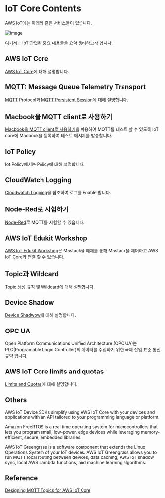 # IoT Core Contents

AWS IoT에는 아래와 같은 서비스들이 있습니다. 

![image](https://user-images.githubusercontent.com/52392004/172954318-da3283ac-991c-4cb7-934f-2a97fd49edcd.png)

여기서는 IoT 관련된 중요 내용들을 요약 정리하고자 합니다. 


## AWS IoT Core

[AWS IoT Core](https://github.com/kyopark2014/IoT-Core-Contents/blob/main/aws-iot-core.md)에 대해 설명합니다. 


## MQTT: Message Queue Telemetry Transport

[MQTT](https://github.com/kyopark2014/IoT-Core-Contents/blob/main/mqtt.md) Protocol과 [MQTT Persistent Session](https://github.com/kyopark2014/IoT-Core-Contents/blob/main/mqtt-persistent-session.md)에 대해 설명합니다.

## Macbook을 MQTT client로 사용하기

[Macbook을 MQTT client로 사용하기](https://github.com/kyopark2014/IoT-Core-Contents/tree/main/MQTT-client-using-mac)을 이용하여 MQTT를 테스트 할 수 있도록 IoT core에 Macbook을 등록하여 테스트 메시지를 발송합니다. 


## IoT Policy

[Iot Policy](https://github.com/kyopark2014/IoT-Core-Contents/blob/main/iot-policy.md)에서는 Policy에 대해 설명합니다.


## CloudWatch Logging

[Cloudwatch Logging](https://github.com/kyopark2014/IoT-Core-Contents/blob/main/cloudwatch.md)을 참조하여 로그를 Enable 합니다. 

## Node-Red로 시험하기

[Node-Red](https://github.com/kyopark2014/IoT-Core-Contents/blob/main/node-red.md)로 MQTT를 시험할 수 있습니다. 

## AWS IoT Edukit Workshop

[AWS IoT Edukit Workshop](https://github.com/kyopark2014/aws-iot-edukit)은 M5stack을 예제를 통해 M5stack을 제어하고 AWS IoT Core와 연결 할 수 있습니다. 


## Topic과 Wildcard

[Topic 생성 규칙 및 Wildcard](https://github.com/kyopark2014/IoT-Core-Contents/blob/main/topic-wildcards.md)에 대해 설명합니다. 

## Device Shadow

[Device Shadwow](https://github.com/kyopark2014/IoT-Core-Contents/blob/main/device-shadow.md)에 대해 설명합니다. 

## OPC UA

Open Platform Communications Unified Architecture (OPC UA)는 PLC(Programable Logic Controller)의 데이터를 수집하기 위한 국제 산업 표준 통신 규약 입니다. 

## AWS IoT Core limits and quotas

[Limits and Quotas](https://github.com/kyopark2014/IoT-Core-Contents/blob/main/limit-and-quota.md)에 대해 설명합니다. 

## Others

AWS IoT Device SDKs simplify using AWS IoT Core with your devices and
applications with an API tailored to your programming language or platform.

Amazon FreeRTOS is a real time operating system for microcontrollers that lets you
program small, low-power, edge devices while leveraging memory-efficient, secure,
embedded libraries.

AWS IoT Greengrass is a software component that extends the Linux Operations
System of your IoT devices. AWS IoT Greengrass allows you to run MQTT local routing
between devices, data caching, AWS IoT shadow sync, local AWS Lambda functions,
and machine learning algorithms. 

## Reference 

[Designing MQTT Topics for AWS IoT Core](https://docs.aws.amazon.com/whitepapers/latest/designing-mqtt-topics-aws-iot-core/applications-on-aws.html)
